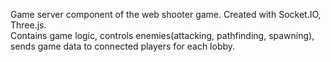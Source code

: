 Game server component of the web shooter game. Created with Socket.IO, Three.js.  
Contains game logic, controls enemies(attacking, pathfinding, spawning), sends game data to connected players for each lobby.

